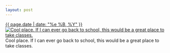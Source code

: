 ```yaml
---
layout: post
---
```


<p>
  <time><a href="/352">{{ page.date | date: "%e %B, %Y" }}</a></time>
  <a href="/352"><img src="{{ site.assets_url }}/352-640.jpg" srcset="{{ site.assets_url }}/352-1280.jpg 1280w, {{ site.assets_url }}/352-960.jpg 960w, {{ site.assets_url }}/352-640.jpg 640w, {{ site.assets_url }}/352-320.jpg 320w" sizes="(min-width: 700px) 50vw, calc(100vw - 2rem)" alt="Cool place. If I can ever go back to school, this would be a great place to take classes." /></a>
  <span>Cool place. If I can ever go back to school, this would be a great place to take classes.</span>
</p>
